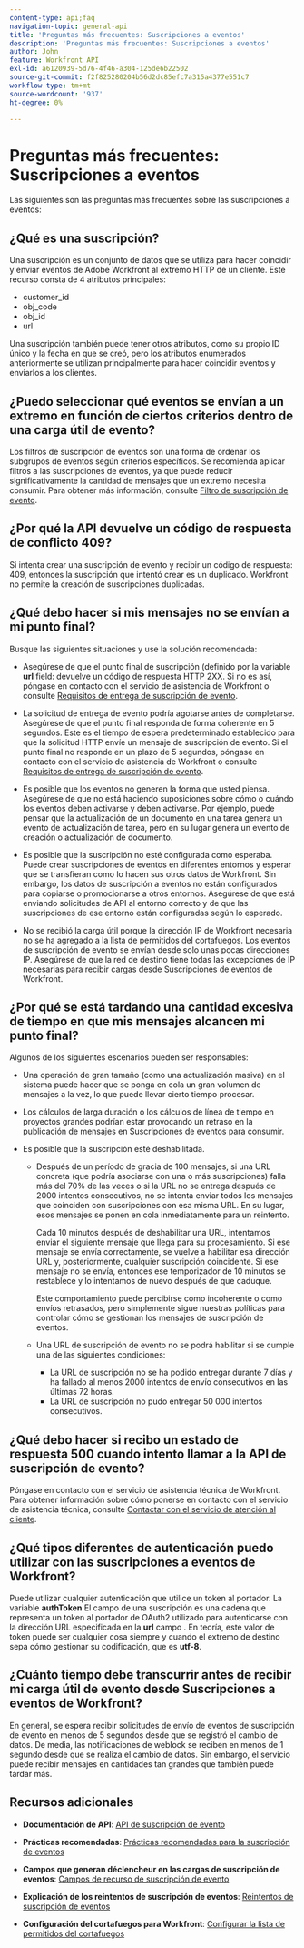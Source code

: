 ```yaml
---
content-type: api;faq
navigation-topic: general-api
title: 'Preguntas más frecuentes: Suscripciones a eventos'
description: 'Preguntas más frecuentes: Suscripciones a eventos'
author: John
feature: Workfront API
exl-id: a6120939-5d76-4f46-a304-125de6b22502
source-git-commit: f2f825280204b56d2dc85efc7a315a4377e551c7
workflow-type: tm+mt
source-wordcount: '937'
ht-degree: 0%

---
```


# Preguntas más frecuentes: Suscripciones a eventos

<!--
{{highlighted-preview}}
-->

Las siguientes son las preguntas más frecuentes sobre las suscripciones a eventos:

## ¿Qué es una suscripción?

Una suscripción es un conjunto de datos que se utiliza para hacer coincidir y enviar eventos de Adobe Workfront al extremo HTTP de un cliente. Este recurso consta de 4 atributos principales:

* customer_id
* obj_code
* obj_id
* url

Una suscripción también puede tener otros atributos, como su propio ID único y la fecha en que se creó, pero los atributos enumerados anteriormente se utilizan principalmente para hacer coincidir eventos y enviarlos a los clientes.

## ¿Puedo seleccionar qué eventos se envían a un extremo en función de ciertos criterios dentro de una carga útil de evento?

Los filtros de suscripción de eventos son una forma de ordenar los subgrupos de eventos según criterios específicos. Se recomienda aplicar filtros a las suscripciones de eventos, ya que puede reducir significativamente la cantidad de mensajes que un extremo necesita consumir. Para obtener más información, consulte [Filtro de suscripción de evento](../../wf-api/general/event-subs-api.md#event).

## ¿Por qué la API devuelve un código de respuesta de conflicto 409?

Si intenta crear una suscripción de evento y recibir un código de respuesta: 409, entonces la suscripción que intentó crear es un duplicado. Workfront no permite la creación de suscripciones duplicadas.

## ¿Qué debo hacer si mis mensajes no se envían a mi punto final?

Busque las siguientes situaciones y use la solución recomendada:

* Asegúrese de que el punto final de suscripción (definido por la variable **url** field: devuelve un código de respuesta HTTP 2XX. Si no es así, póngase en contacto con el servicio de asistencia de Workfront o consulte [Requisitos de entrega de suscripción de evento](../../wf-api/general/setup-event-sub-endpoint.md).

* La solicitud de entrega de evento podría agotarse antes de completarse. Asegúrese de que el punto final responda de forma coherente en 5 segundos. Este es el tiempo de espera predeterminado establecido para que la solicitud HTTP envíe un mensaje de suscripción de evento. Si el punto final no responde en un plazo de 5 segundos, póngase en contacto con el servicio de asistencia de Workfront o consulte [Requisitos de entrega de suscripción de evento](../../wf-api/general/setup-event-sub-endpoint.md).
* Es posible que los eventos no generen la forma que usted piensa. Asegúrese de que no está haciendo suposiciones sobre cómo o cuándo los eventos deben activarse y deben activarse. Por ejemplo, puede pensar que la actualización de un documento en una tarea genera un evento de actualización de tarea, pero en su lugar genera un evento de creación o actualización de documento.
* Es posible que la suscripción no esté configurada como esperaba. Puede crear suscripciones de eventos en diferentes entornos y esperar que se transfieran como lo hacen sus otros datos de Workfront. Sin embargo, los datos de suscripción a eventos no están configurados para copiarse o promocionarse a otros entornos. Asegúrese de que está enviando solicitudes de API al entorno correcto y de que las suscripciones de ese entorno están configuradas según lo esperado.
* No se recibió la carga útil porque la dirección IP de Workfront necesaria no se ha agregado a la lista de permitidos del cortafuegos. Los eventos de suscripción de evento se envían desde solo unas pocas direcciones IP. Asegúrese de que la red de destino tiene todas las excepciones de IP necesarias para recibir cargas desde Suscripciones de eventos de Workfront.

## ¿Por qué se está tardando una cantidad excesiva de tiempo en que mis mensajes alcancen mi punto final?

Algunos de los siguientes escenarios pueden ser responsables:

* Una operación de gran tamaño (como una actualización masiva) en el sistema puede hacer que se ponga en cola un gran volumen de mensajes a la vez, lo que puede llevar cierto tiempo procesar.
* Los cálculos de larga duración o los cálculos de línea de tiempo en proyectos grandes podrían estar provocando un retraso en la publicación de mensajes en Suscripciones de eventos para consumir.
* Es posible que la suscripción esté deshabilitada.

   * Después de un período de gracia de 100 mensajes, si una URL concreta (que podría asociarse con una o más suscripciones) falla más del 70% de las veces o si la URL no se entrega después de 2000 intentos consecutivos, no se intenta enviar todos los mensajes que coinciden con suscripciones con esa misma URL. En su lugar, esos mensajes se ponen en cola inmediatamente para un reintento.

      Cada 10 minutos después de deshabilitar una URL, intentamos enviar el siguiente mensaje que llega para su procesamiento. Si ese mensaje se envía correctamente, se vuelve a habilitar esa dirección URL y, posteriormente, cualquier suscripción coincidente. Si ese mensaje no se envía, entonces ese temporizador de 10 minutos se restablece y lo intentamos de nuevo después de que caduque.

      Este comportamiento puede percibirse como incoherente o como envíos retrasados, pero simplemente sigue nuestras políticas para controlar cómo se gestionan los mensajes de suscripción de eventos.

   * Una URL de suscripción de evento no se podrá habilitar si se cumple una de las siguientes condiciones:

      * La URL de suscripción no se ha podido entregar durante 7 días y ha fallado al menos 2000 intentos de envío consecutivos en las últimas 72 horas.
      * La URL de suscripción no pudo entregar 50 000 intentos consecutivos.

## ¿Qué debo hacer si recibo un estado de respuesta 500 cuando intento llamar a la API de suscripción de evento?

Póngase en contacto con el servicio de asistencia técnica de Workfront. Para obtener información sobre cómo ponerse en contacto con el servicio de asistencia técnica, consulte [Contactar con el servicio de atención al cliente](../../workfront-basics/tips-tricks-and-troubleshooting/contact-customer-support.md).

## ¿Qué tipos diferentes de autenticación puedo utilizar con las suscripciones a eventos de Workfront?

Puede utilizar cualquier autenticación que utilice un token al portador. La variable **authToken** El campo de una suscripción es una cadena que representa un token al portador de OAuth2 utilizado para autenticarse con la dirección URL especificada en la **url** campo . En teoría, este valor de token puede ser cualquier cosa siempre y cuando el extremo de destino sepa cómo gestionar su codificación, que es **utf-8**.

## ¿Cuánto tiempo debe transcurrir antes de recibir mi carga útil de evento desde Suscripciones a eventos de Workfront?

En general, se espera recibir solicitudes de envío de eventos de suscripción de evento en menos de 5 segundos desde que se registró el cambio de datos. De media, las notificaciones de weblock se reciben en menos de 1 segundo desde que se realiza el cambio de datos. Sin embargo, el servicio puede recibir mensajes en cantidades tan grandes que también puede tardar más.

## Recursos adicionales

* **Documentación de API**: [API de suscripción de evento](../../wf-api/general/event-subs-api.md)

* **Prácticas recomendadas**: [Prácticas recomendadas para la suscripción de eventos](../../wf-api/general/event-sub-best-practice.md)

* **Campos que generan déclencheur en las cargas de suscripción de eventos**: [Campos de recurso de suscripción de evento](../../wf-api/api/event-sub-resource-fields.md)

* **Explicación de los reintentos de suscripción de eventos**: [Reintentos de suscripción de eventos](../../wf-api/api/event-sub-retries.md)

* **Configuración del cortafuegos para Workfront**: [Configurar la lista de permitidos del cortafuegos](../../administration-and-setup/get-started-wf-administration/configure-your-firewall.md)
